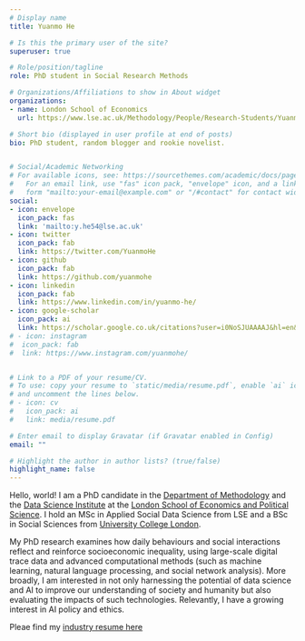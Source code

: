 ```yaml
---
# Display name
title: Yuanmo He

# Is this the primary user of the site?
superuser: true

# Role/position/tagline
role: PhD student in Social Research Methods

# Organizations/Affiliations to show in About widget
organizations:
- name: London School of Economics
  url: https://www.lse.ac.uk/Methodology/People/Research-Students/Yuanmo-He/Yuanmo-He

# Short bio (displayed in user profile at end of posts)
bio: PhD student, random blogger and rookie novelist.


# Social/Academic Networking
# For available icons, see: https://sourcethemes.com/academic/docs/page-builder/#icons
#   For an email link, use "fas" icon pack, "envelope" icon, and a link in the
#   form "mailto:your-email@example.com" or "/#contact" for contact widget.
social:
- icon: envelope
  icon_pack: fas
  link: 'mailto:y.he54@lse.ac.uk'
- icon: twitter
  icon_pack: fab
  link: https://twitter.com/YuanmoHe
- icon: github
  icon_pack: fab
  link: https://github.com/yuanmohe
- icon: linkedin
  icon_pack: fab
  link: https://www.linkedin.com/in/yuanmo-he/
- icon: google-scholar
  icon_pack: ai
  link: https://scholar.google.co.uk/citations?user=i0NoSJUAAAAJ&hl=en&oi=ao
# - icon: instagram
#  icon_pack: fab
#  link: https://www.instagram.com/yuanmohe/


# Link to a PDF of your resume/CV.
# To use: copy your resume to `static/media/resume.pdf`, enable `ai` icons in `params.toml`, 
# and uncomment the lines below.
# - icon: cv
#   icon_pack: ai
#   link: media/resume.pdf

# Enter email to display Gravatar (if Gravatar enabled in Config)
email: ""

# Highlight the author in author lists? (true/false)
highlight_name: false
---
```


Hello, world! I am a PhD candidate in the [Department of Methodology](https://www.lse.ac.uk/methodology) and the [Data Science Institute](https://www.lse.ac.uk/DSI) at the [London School of Economics and Political Science](https://www.lse.ac.uk/). I hold an MSc in Applied Social Data Science from LSE and a BSc in Social Sciences from [University College London](https://www.ucl.ac.uk/). 

My PhD research examines how daily behaviours and social interactions reflect and reinforce socioeconomic inequality, using large-scale digital trace data and advanced computational methods (such as machine learning, natural language processing, and social network analysis). More broadly, I am interested in not only harnessing the potential of data science and AI to improve our understanding of society and humanity but also evaluating the impacts of such technologies. Relevantly, I have a growing interest in AI policy and ethics.

Pleae find my [industry resume here](/uploads/YuanmoHe_resume.pdf)

